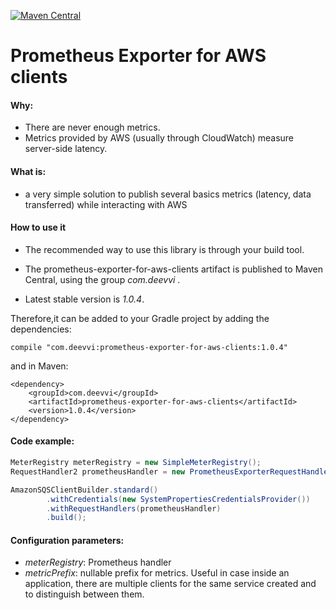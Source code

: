[![Maven Central](https://maven-badges.herokuapp.com/maven-central/com.deevvi/prometheus-exporter-for-aws-clients/badge.svg)](https://maven-badges.herokuapp.com/maven-central/com.deevvi/prometheus-exporter-for-aws-clients)

# Prometheus Exporter for AWS clients #

#### Why: ####
 - There are never enough metrics. 
 - Metrics provided by AWS (usually through CloudWatch) measure server-side latency.

#### What is: ####

 - a very simple solution to publish several basics metrics (latency, data transferred) while interacting with AWS

#### How to use it ####

 - The recommended way to use this library is through your build tool.

 - The prometheus-exporter-for-aws-clients artifact is published to Maven Central, using the group *com.deevvi* .

 - Latest stable version is *1.0.4*.

Therefore,it can be added to your Gradle project by adding the dependencies:

```compile "com.deevvi:prometheus-exporter-for-aws-clients:1.0.4" ```

and in Maven:

```
<dependency>
    <groupId>com.deevvi</groupId>
    <artifactId>prometheus-exporter-for-aws-clients</artifactId>
    <version>1.0.4</version>
</dependency>
```

#### Code example: ####

```java
MeterRegistry meterRegistry = new SimpleMeterRegistry();
RequestHandler2 prometheusHandler = new PrometheusExporterRequestHandler(meterRegistry, "my-app-name");

AmazonSQSClientBuilder.standard()
        .withCredentials(new SystemPropertiesCredentialsProvider())
        .withRequestHandlers(prometheusHandler)
        .build();
```

#### Configuration parameters: ####
 - *meterRegistry*: Prometheus handler
 - *metricPrefix*: nullable prefix for metrics. Useful in case inside an application, there are multiple clients for the same service created and to distinguish between them.